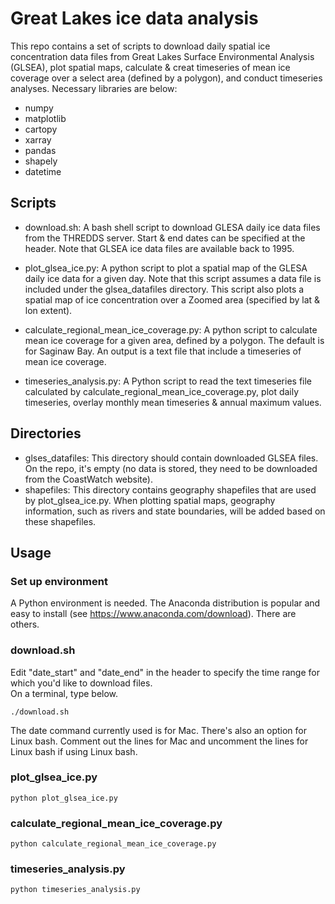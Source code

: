 # Great Lakes ice data analysis

This repo contains a set of scripts to download daily spatial ice concentration data files from Great Lakes Surface Environmental Analysis (GLSEA), plot spatial maps, calculate & creat timeseries of mean ice coverage over a select area (defined by a polygon), and conduct timeseries analyses. Necessary libraries are below:

- numpy
- matplotlib
- cartopy
- xarray
- pandas
- shapely
- datetime

## Scripts

- download.sh: A bash shell script to download GLESA daily ice data files from the THREDDS server. Start & end dates can be specified at the header. Note that GLSEA ice data files are available back to 1995. 

- plot_glsea_ice.py: A python script to plot a spatial map of the GLESA daily ice data for a given day. Note that this script assumes a data file is included under the glsea_datafiles directory. This script also plots a spatial map of ice concentration over a Zoomed area (specified by lat & lon extent).

- calculate_regional_mean_ice_coverage.py: A python script to calculate mean ice coverage for a given area, defined by a polygon. The default is for Saginaw Bay. An output is a text file that include a timeseries of mean ice coverage.

- timeseries_analysis.py: A Python script to read the text timeseries file calculated by calculate_regional_mean_ice_coverage.py, plot daily timeseries, overlay monthly mean timeseries & annual maximum values. 

## Directories
- glses_datafiles: This directory should contain downloaded GLSEA files. On the repo, it's empty (no data is stored, they need to be downloaded from the CoastWatch website).
- shapefiles: This directory contains geography shapefiles that are used by plot_glsea_ice.py. When plotting spatial maps, geography information, such as rivers and state boundaries, will be added based on these shapefiles. 


## Usage
### Set up environment
A Python environment is needed. The Anaconda distribution is popular and easy to install (see https://www.anaconda.com/download). There are others.



### download.sh
 
Edit "date_start" and "date_end" in the header to specify the time range for which you'd like to download files.  
On a terminal, type below.

``` 
./download.sh
``` 

The date command currently used is for Mac. There's also an option for Linux bash. Comment out the lines for Mac and uncomment the lines for Linux bash if using Linux bash.

### plot_glsea_ice.py 

``` 
python plot_glsea_ice.py
``` 

### calculate_regional_mean_ice_coverage.py

```
python calculate_regional_mean_ice_coverage.py
```

### timeseries_analysis.py

```
python timeseries_analysis.py

```    



